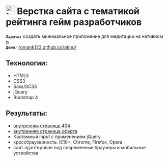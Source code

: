 <h1>
  <img 
    src="https://cdn.icon-icons.com/icons2/534/PNG/512/window-domain_icon-icons.com_52810.png" 
    width="28"
    alt="LOGO"/>
    Верстка сайта с тематикой рейтинга гейм разработчиков
</h1>

<strong><em>`Задача:`</em></strong> создать минимальное приложение для медитации на нативном js<br>
<strong><em>`Демо:`</em></strong> <a href="https://romank123.github.io/rating/404" target="_blank"> romank123.github.io/rating/</a>

## Технологии:

- HTML5
- CSS3
- Sass/SCSS
- jQuery
- Bootstrap 4

## Результаты:

- <a href="https://romank123.github.io/rating/" target="_blank">внутренняя страница 404</a>
- <a href="https://romank123.github.io/rating/oferta" target="_blank">внутренняя страница оферта</a>
- Кастомный input с применением jQuery
- кроссбраузерность: IE10+, Chrome, Firefox, Opera 
- сайт адаптирован под современные браузеры и мобильные устройства

